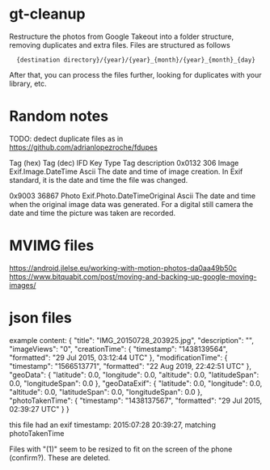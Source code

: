 # gt-cleanup
Restructure the photos from Google Takeout into a folder structure, removing duplicates and extra files.
Files are structured as follows

      {destination directory}/{year}/{year}_{month}/{year}_{month}_{day}



After that, you can process the files further, looking for duplicates with your library, etc.



# Random notes


TODO: dedect duplicate files as in https://github.com/adrianlopezroche/fdupes


Tag (hex)	Tag (dec)	IFD	Key	Type	Tag description
0x0132	306	Image	Exif.Image.DateTime	Ascii	The date and time of image creation. In Exif standard, it is the date and time the file was changed.

0x9003	36867	Photo	Exif.Photo.DateTimeOriginal	Ascii	The date and time when the original image data was generated. For a digital still camera the date and time the picture was taken are recorded.



# MVIMG files

https://android.jlelse.eu/working-with-motion-photos-da0aa49b50c
https://www.bitquabit.com/post/moving-and-backing-up-google-moving-images/



# json files
example content:
    {
    "title": "IMG_20150728_203925.jpg",
    "description": "",
    "imageViews": "0",
    "creationTime": {
        "timestamp": "1438139564",
        "formatted": "29 Jul 2015, 03:12:44 UTC"
    },
    "modificationTime": {
        "timestamp": "1566513771",
        "formatted": "22 Aug 2019, 22:42:51 UTC"
    },
    "geoData": {
        "latitude": 0.0,
        "longitude": 0.0,
        "altitude": 0.0,
        "latitudeSpan": 0.0,
        "longitudeSpan": 0.0
    },
    "geoDataExif": {
        "latitude": 0.0,
        "longitude": 0.0,
        "altitude": 0.0,
        "latitudeSpan": 0.0,
        "longitudeSpan": 0.0
    },
    "photoTakenTime": {
        "timestamp": "1438137567",
        "formatted": "29 Jul 2015, 02:39:27 UTC"
    }
    }

this file had an exif timestamp: 2015:07:28 20:39:27, matching photoTakenTime




Files with "(1)" seem to be resized to fit on the screen of the phone (confirm?).  These are deleted.

